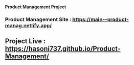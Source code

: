 #### Product Management Project
### Product Management Site : https://main--product-manag.netlify.app/
## Project Live : https://hasoni737.github.io/Product-Management/
